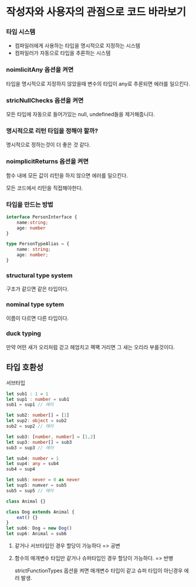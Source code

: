 # 작성자와 사용자의 관점으로 코드 바라보기

### 타입 시스템

- 컴파일러에게 사용하는 타입을 명시적으로 지정하는 시스템
- 컴파일러가 자동으로 타입을 추론하는 시스템

### noimlicitAny 옵션을 켜면

타입을 명시적으로 지정하지 않았을때 변수의 타입이 any로 추론되면 에러를 일으킨다.

### stricNullChecks 옵션을 켜면

모든 타입에 자동으로 들어가있는 null, undefined들을 제거해줍니다.

### 명시적으로 리턴 타입을 정해야 할까?

명시적으로 정하는것이 더 좋은 것 같다.

### noimplicitReturns 옵션을 켜면

함수 내에 모든 값이 리턴을 하지 않으면 에러를 일으킨다.

모든 코드에서 리턴을 직접해야한다.

### 타입을 만드는 방법

```typescript
interface PersonInterface {
    name:string;
    age: number
}

type PersonTypeAlias = {
	name: string;
    age: number;
}
```

### structural type system

구조가 같으면 같은 타입이다.

### nominal type sytem

이름이 다르면 다른 타입이다.

### duck typing

만약 어떤 새가 오리처럼 걷고 헤엄치고 꽥꽥 거리면 그 새는 오리라 부를것이다.

## 타입 호환성

서브타입

```typescript
let sub1 : 1 = 1
let sup1 : number = sub1
sub1 = sup1 // 에러

let sub2: number[] = [1]
let sup2: object = sub2
sub2 = sup2 // 에러

let sub3: [number, number] = [1,2]
let sup3: number[] = sub3
sub3 = sup3 // 에러

let sub4: number = 1
let sup4: any = sub4
sub4 = sup4

let sub5: never = 0 as never
let sup5: numver = sub5
sub5 = sup5 // 에러

class Animal {}

class Dog extends Animal {
    eat() {}
}
let sub6: Dog = new Dog()
let sup6: Animal = sub6
```

1. 같거나 서브타입인 경우 할당이 가능하다 => 공변

2. 함수의 매개변수 타입만 같거나 슈퍼타입인 경우 할당이 가능하다. => 반병

   strictFunctionTypes 옵션을 켜면 매개변수 타입이 같고 슈퍼 타입이 아닌경우 에러 발생.

